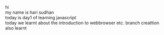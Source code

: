 hi   
my name is hari sudhan   
today is day1 of learning javascript   
today we learnt about the introduction to webbrowser etc.
branch creattion also learnt
